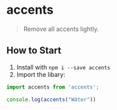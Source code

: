 # accents

> Remove all accents lightly.

## How to Start


1. Install with `npm i --save accents`
2. Import the libary:
````javascript
import accents from 'accents';

console.log(accents("Wáter"))